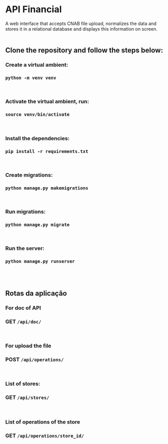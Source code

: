 # API Financial 

A web interface that accepts CNAB file upload, normalizes the data and stores it in a relational database and displays this information on screen.
<br/>
<br/>

## Clone the repository and follow the steps below:

### Create a virtual ambient:
### `python -m venv venv`
<br/>

### Activate the virtual ambient, run:
### `source venv/bin/activate`
<br/>

### Install the dependencies:
### `pip install -r requirements.txt`
<br/>

### Create migrations:
### `python manage.py makemigrations `
<br/>

### Run migrations:
### `python manage.py migrate`
<br/>

### Run the server:
### `python manage.py runserver`

<br/>
<br/>

## Rotas da aplicação

### For doc of API
### GET `/api/doc/`  
<br/>

### For upload the file
### POST `/api/operations/`  
<br/>

### List of stores:
### GET `/api/stores/`  
<br/>

### List of operations of the store
### GET `/api/operations/store_id/`  